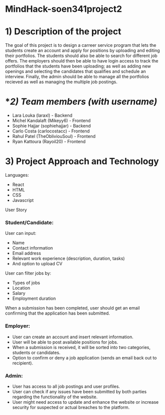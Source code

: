 # MindHack-soen341project2

# **1) Description of the project**

The goal of this project is to design a carreer service program that lets the students create an account and apply for positions by uploading and editing their portfolios. The students should also be able to search for different job offers. The employers should then be able to have login access to track the portfolios that the students have been uploading; as well as adding new openings and selecting the candidates that qualifies and schedule an interview. Finally, the admin should be able to manage all the portfolios recieved as well as managing the multiple job postings. 



# **2) Team members (with username)*

- Lara Louka       (laraxl)          - Backend
- Michel Kandalaft (Mikeyy6)         - Frontend
- Sophie Hajjar    (sophiehajjar)    - Backend
- Carlo Costa      (carlocostacc)    - Frontend
- Rahul Patel      (TheObliviouSoul) - Frontend
- Ryan Kattoura    (Rayoil20)        - Frontend


# **3) Project Approach and Technology**

Languages:
- React
- HTML
- CSS
- Javascript

User Story

### Student/Candidate:
 
User can input: 
- Name
-	Contact information
-	Email address
-	Relevant work experience (description, duration, tasks)
- And option to upload CV 

User can filter jobs by: 
- Types of jobs
-	Location
-	Salary
-	Employment duration

When a submission has been completed, user should get an email confirming that the application has been submitted.

### Employer:

-	User can create an account and insert relevant information.
-	User will be able to post available positions for jobs. 
-	When a submission is received, it will be sorted into two categories, students or candidates.
-	Option to confirm or deny a job application (sends an email back out to recipient).
 
### Admin:

-	User has access to all job postings and user profiles.
-	User can check if any issues have been submitted by both parties regarding the functionality of the website.
-	User might need access to update and enhance the website or increase security for suspected or actual breaches to the platform.



